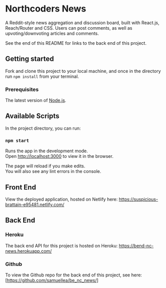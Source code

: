 # Northcoders News

A Reddit-style news aggregation and discussion board, built with React.js, Reach/Router and CSS. Users can post comments, as well as upvoting/downvoting articles and comments.

See the end of this README for links to the back end of this project.

## Getting started

Fork and clone this project to your local machine, and once in the directory run `npm install` from your terminal.

### Prerequisites

The latest version of [Node.js](https://nodejs.org/).

## Available Scripts

In the project directory, you can run:

### `npm start`

Runs the app in the development mode.<br>
Open [http://localhost:3000](http://localhost:3000) to view it in the browser.

The page will reload if you make edits.<br>
You will also see any lint errors in the console.

## Front End

View the deployed application, hosted on Netlify here: https://suspicious-brattain-e95481.netlify.com/

## Back End

### Heroku

The back end API for this project is hosted on Heroku: https://bend-nc-news.herokuapp.com/

### Github

To view the Github repo for the back end of this project, see here: [https://github.com/samuellea/be_nc_news/]
